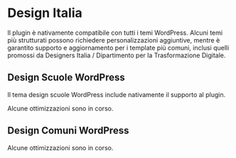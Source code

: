 # Design Italia

Il plugin è nativamente compatibile con tutti i temi WordPress. Alcuni temi più strutturati possono richiedere personalizzazioni aggiuntive, mentre è garantito supporto e aggiornamento per i template più comuni, inclusi quelli promossi da Designers Italia / Dipartimento per la Trasformazione Digitale.

## Design Scuole WordPress

Il tema design scuole WordPress include nativamente il supporto al plugin.

Alcune ottimizzazioni sono in corso.

## Design Comuni WordPress

Alcune ottimizzazioni sono in corso.